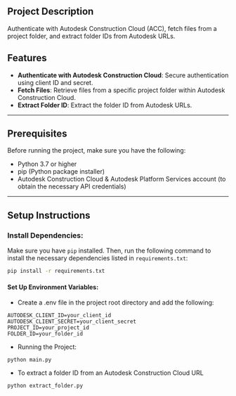 ## Project Description

Authenticate with Autodesk Construction Cloud (ACC), fetch files from a project folder, and extract folder IDs from Autodesk URLs.

## Features

- **Authenticate with Autodesk Construction Cloud**: Secure authentication using client ID and secret.
- **Fetch Files**: Retrieve files from a specific project folder within Autodesk Construction Cloud.
- **Extract Folder ID**: Extract the folder ID from Autodesk URLs.

---

## Prerequisites

Before running the project, make sure you have the following:

- Python 3.7 or higher
- pip (Python package installer)
- Autodesk Construction Cloud & Autodesk Platform Services account (to obtain the necessary API credentials)

---

## Setup Instructions

### Install Dependencies:

Make sure you have `pip` installed. Then, run the following command to install the necessary dependencies listed in `requirements.txt`:

```bash
pip install -r requirements.txt
```

#### Set Up Environment Variables:
- Create a .env file in the project root directory and add the following:
```
AUTODESK_CLIENT_ID=your_client_id
AUTODESK_CLIENT_SECRET=your_client_secret
PROJECT_ID=your_project_id
FOLDER_ID=your_folder_id
```

- Running the Project:
```
python main.py
```
- To extract a folder ID from an Autodesk Construction Cloud URL
```
python extract_folder.py
```

